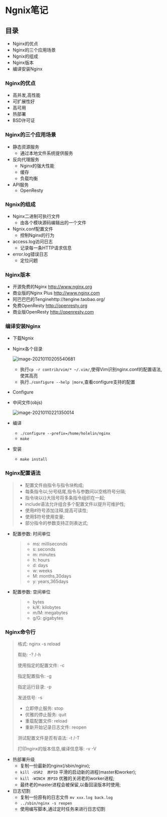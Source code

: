# Ngnix笔记

## 目录

* Nginx的优点
* Nginx的三个应用场景
* Ngnix的组成
* Nginx版本
* 编译安装Nginx

### Nginx的优点

* 高并发,高性能
* 可扩展性好
* 高可用
* 热部署
* BSD许可证

### Nginx的三个应用场景

* 静态资源服务
  * 通过本地文件系统提供服务
* 反向代理服务
  * Nginx的强大性能
  * 缓存
  * 负载均衡
* API服务
  * OpenResty

### Ngnix的组成

* Nginx二进制可执行文件
  * 由各个模块源码编辑出的一个文件
* Ngnix.conf配置文件
  * 控制Nginx的行为
* access.log访问日志
  * 记录每一条HTTP请求信息
* error.log错误日志
  * 定位问题

### Nginx版本

* 开源免费的Nginx http://www.nginx.org
* 商业版的Nginx Plus http://www.nginx.com
* 阿巴巴巴的Tenginehttp://tengine.taobao.org/
* 免费OpenResty http://openresty.org
* 商业版OpenResty http://openresty.com

### 编译安装Nginx

* 下载Ngnix

* Nginx各个目录

  ![image-20210110205540681](C:\Users\Administrator\AppData\Roaming\Typora\typora-user-images\image-20210110205540681.png)

  * 执行`cp -r contrib/vim/* ~/.vim/`,使得Vim识别nginx.conf的配置语法,使其高亮
  * 执行`./configure --help |more`,查看configure支持的配置

* Configure

* 中间文件(objs)

  ![image-20210110221350014](C:\Users\Administrator\AppData\Roaming\Typora\typora-user-images\image-20210110221350014.png)

* 编译

  * `./configure --prefix=/home/holelin/nginx`
  * `make`

* 安装

  * `make install`

### Nginx配置语法

> * 配置文件由指令与指令块构成;
> * 每条指令以;分号结尾,指令与参数间以空格符号分隔;
> * 指令块以{}大括号将多条指令组织在一起;
> * include语法允许组合多个配置文件以提升可维护性;
> * 使用#符号添加注释,提高可读性;
> * 使用$符号使用变量;
> * 部分指令的参数支持正则表达式;

* 配置参数: 时间单位

  > * ms: milliseconds
  > * s: seconds
  > * m: minutes
  > * h: hours
  > * d: days
  > * w: weeks
  > * M: months,30days
  > * y: years,365days

* 配置参数: 空间单位

  > * bytes
  > * k/K: kilobytes
  > * m/M: megabytes
  > * g/G: gigabytes

### Nginx命令行

> 格式: nginx -s reload
>
> 帮助: -? /-h
>
> 使用指定的配置文件:  -c
>
> 指定配置指令: -g
>
> 指定运行目录: -p
>
> 发送信号: -s
>
> * 立即停止服务: stop
> * 优雅的停止服务: quit
> * 重载配置文件: reload
> * 重新开始记录日志文件: reopen
>
> 测试配置文件是否有语法: -t /-T
>
> 打印nginx的版本信息,编译信息等: -v -V

* 热部署升级
  * 复制一份最新的nginx(/sbin/nginx);
  * `kill -USR2  原PID` 平滑的启动新的进程(master和worker);
  * `kill -WINCH 原PID` 优雅的关闭老的worker进程;
  * 最终老的master进程会被保留,以备回滚版本时使用;
* 日志切割
  * 复制一份原有的日志文件 `mv xxx.log back.log`
  * `../sbin/nginx -s reopen`
  * 使用编写脚本,通过定时任务来进行日志切割